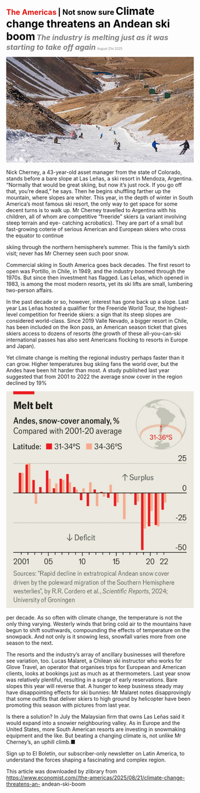 <span style="color:#E3120B; font-size:14.9pt; font-weight:bold;">The Americas</span> <span style="color:#000000; font-size:14.9pt; font-weight:bold;">| Not snow sure</span>
<span style="color:#000000; font-size:21.0pt; font-weight:bold;">Climate change threatens an Andean ski boom</span>
<span style="color:#808080; font-size:14.9pt; font-weight:bold; font-style:italic;">The industry is melting just as it was starting to take off again</span>
<span style="color:#808080; font-size:6.2pt;">August 21st 2025</span>

![](../images/019_Climate_change_threatens_an_Andean_ski_boom/p0088_img01.jpeg)

Nick Cherney, a 43-year-old asset manager from the state of Colorado, stands before a bare slope at Las Leñas, a ski resort in Mendoza, Argentina. “Normally that would be great skiing, but now it’s just rock. If you go off that, you’re dead,” he says. Then he begins shuffling farther up the mountain, where slopes are whiter. This year, in the depth of winter in South America’s most famous ski resort, the only way to get space for some decent turns is to walk up. Mr Cherney travelled to Argentina with his children, all of whom are competitive “freeride” skiers (a variant involving steep terrain and eye- catching acrobatics). They are part of a small but fast-growing coterie of serious American and European skiers who cross the equator to continue

skiing through the northern hemisphere’s summer. This is the family’s sixth visit; never has Mr Cherney seen such poor snow.

Commercial skiing in South America goes back decades. The first resort to open was Portillo, in Chile, in 1949, and the industry boomed through the 1970s. But since then investment has flagged. Las Leñas, which opened in 1983, is among the most modern resorts, yet its ski lifts are small, lumbering two-person affairs.

In the past decade or so, however, interest has gone back up a slope. Last year Las Leñas hosted a qualifier for the Freeride World Tour, the highest- level competition for freeride skiers: a sign that its steep slopes are considered world-class. Since 2019 Valle Nevado, a bigger resort in Chile, has been included on the Ikon pass, an American season ticket that gives skiers access to dozens of resorts (the growth of these all-you-can-ski international passes has also sent Americans flocking to resorts in Europe and Japan).

Yet climate change is melting the regional industry perhaps faster than it can grow. Higher temperatures bug skiing fans the world over, but the Andes have been hit harder than most. A study published last year suggested that from 2001 to 2022 the average snow cover in the region declined by 19%

![](../images/019_Climate_change_threatens_an_Andean_ski_boom/p0089_img01.jpeg)

per decade. As so often with climate change, the temperature is not the only thing varying. Westerly winds that bring cold air to the mountains have begun to shift southwards, compounding the effects of temperature on the snowpack. And not only is it snowing less, snowfall varies more from one season to the next.

The resorts and the industry’s array of ancillary businesses will therefore see variation, too. Lucas Malaret, a Chilean ski instructor who works for Glove Travel, an operator that organises trips for European and American clients, looks at bookings just as much as at thermometers. Last year snow was relatively plentiful, resulting in a surge of early reservations. Bare slopes this year will reverse that. A hunger to keep business steady may have disappointing effects for ski bunnies: Mr Malaret notes disapprovingly that some outfits that deliver skiers to high ground by helicopter have been promoting this season with pictures from last year.

Is there a solution? In July the Malaysian firm that owns Las Leñas said it would expand into a snowier neighbouring valley. As in Europe and the United States, more South American resorts are investing in snowmaking equipment and the like. But beating a changing climate is, not unlike Mr Cherney’s, an uphill climb.■

Sign up to El Boletín, our subscriber-only newsletter on Latin America, to understand the forces shaping a fascinating and complex region.

This article was downloaded by zlibrary from https://www.economist.com//the-americas/2025/08/21/climate-change-threatens-an- andean-ski-boom